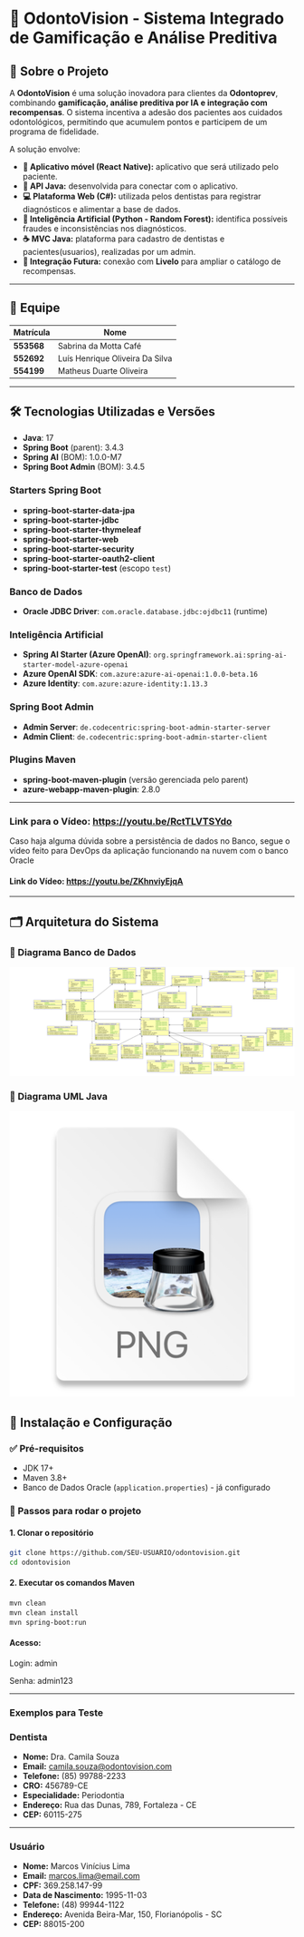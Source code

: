 # 🦷 OdontoVision - Sistema Integrado de Gamificação e Análise Preditiva

## 📌 Sobre o Projeto
A **OdontoVision** é uma solução inovadora para clientes da **Odontoprev**, combinando **gamificação, análise preditiva por IA e integração com recompensas**. O sistema incentiva a adesão dos pacientes aos cuidados odontológicos, permitindo que acumulem pontos e participem de um programa de fidelidade.

A solução envolve:
- **📱 Aplicativo móvel (React Native):** aplicativo que será utilizado pelo paciente.
- **🍵 API Java:** desenvolvida para conectar com o aplicativo.
- **💻 Plataforma Web (C#):** utilizada pelos dentistas para registrar diagnósticos e alimentar a base de dados.
- **🧠 Inteligência Artificial (Python - Random Forest):** identifica possíveis fraudes e inconsistências nos diagnósticos.
- **☕ MVC Java:** plataforma para cadastro de dentistas e pacientes(usuarios), realizadas por um admin.
- **🔗 Integração Futura:** conexão com **Livelo** para ampliar o catálogo de recompensas.

---

## 👥 Equipe
| Matrícula  | Nome                              |
|------------|-----------------------------------|
| **553568** | Sabrina da Motta Café            |
| **552692** | Luís Henrique Oliveira Da Silva  |
| **554199** | Matheus Duarte Oliveira          |

---

## 🛠 Tecnologias Utilizadas e Versões


- **Java**: 17
- **Spring Boot** (parent): 3.4.3
- **Spring AI** (BOM): 1.0.0-M7
- **Spring Boot Admin** (BOM): 3.4.5

### Starters Spring Boot
- **spring-boot-starter-data-jpa**
- **spring-boot-starter-jdbc**
- **spring-boot-starter-thymeleaf**
- **spring-boot-starter-web**
- **spring-boot-starter-security**
- **spring-boot-starter-oauth2-client**
- **spring-boot-starter-test** (escopo `test`)

### Banco de Dados
- **Oracle JDBC Driver**: `com.oracle.database.jdbc:ojdbc11` (runtime)

### Inteligência Artificial
- **Spring AI Starter (Azure OpenAI)**: `org.springframework.ai:spring-ai-starter-model-azure-openai`
- **Azure OpenAI SDK**: `com.azure:azure-ai-openai:1.0.0-beta.16`
- **Azure Identity**: `com.azure:azure-identity:1.13.3`

### Spring Boot Admin
- **Admin Server**: `de.codecentric:spring-boot-admin-starter-server`
- **Admin Client**: `de.codecentric:spring-boot-admin-starter-client`

### Plugins Maven
- **spring-boot-maven-plugin** (versão gerenciada pelo parent)
- **azure-webapp-maven-plugin**: 2.8.0

---
### Link para o Vídeo: https://youtu.be/RctTLVTSYdo
Caso haja alguma dúvida sobre a persistência de dados no Banco, segue o vídeo feito para DevOps da aplicação funcionando na nuvem com o banco Oracle

#### Link do Vídeo: https://youtu.be/ZKhnviyEjqA

---
## 🗂 Arquitetura do Sistema
### 🔹 Diagrama Banco de Dados
![img.png](img.png)

### 🔹 Diagrama UML Java
![img_1.png](img_1.png)


## 📜 Instalação e Configuração
### ✅ Pré-requisitos
- JDK 17+
- Maven 3.8+
- Banco de Dados Oracle (`application.properties`) - já configurado

### 🔧 Passos para rodar o projeto
#### 1. Clonar o repositório
```sh
git clone https://github.com/SEU-USUARIO/odontovision.git
cd odontovision
```
#### 2. Executar os comandos Maven
```sh
mvn clean
mvn clean install
mvn spring-boot:run
```
#### Acesso:
Login: admin

Senha: admin123

---

### Exemplos para Teste

### **Dentista**
- **Nome:** Dra. Camila Souza
- **Email:** camila.souza@odontovision.com
- **Telefone:** (85) 99788-2233
- **CRO:** 456789-CE
- **Especialidade:** Periodontia
- **Endereço:** Rua das Dunas, 789, Fortaleza - CE
- **CEP:** 60115-275

---

### **Usuário**
- **Nome:** Marcos Vinícius Lima
- **Email:** marcos.lima@email.com
- **CPF:** 369.258.147-99
- **Data de Nascimento:** 1995-11-03
- **Telefone:** (48) 99944-1122
- **Endereço:** Avenida Beira-Mar, 150, Florianópolis - SC
- **CEP:** 88015-200

